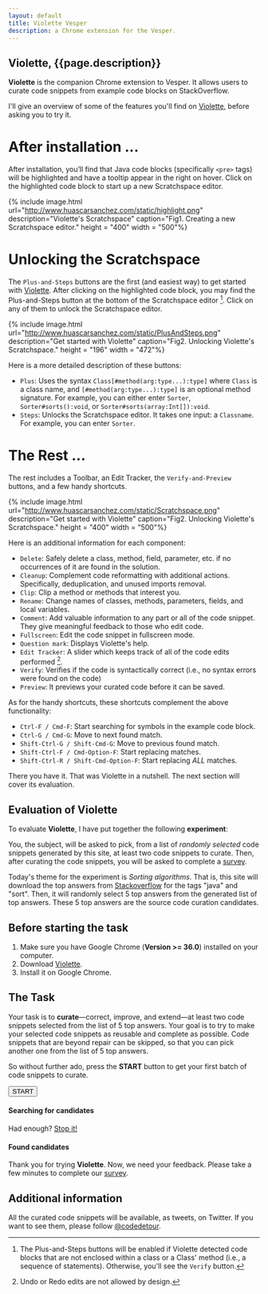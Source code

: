 ```yaml
---
layout: default
title: Violette Vesper
description: a Chrome extension for the Vesper.
---
```


## Violette, {{page.description}}

**Violette** is the companion Chrome extension to Vesper. It allows users to curate code snippets from example code blocks on StackOverflow.

I'll give an overview of some of the features you'll find on [Violette](https://www.dropbox.com/s/dpse9g1nojt4e73/vesper-web.crx), before asking you to try it.

# After installation ... 

After installation, you’ll find that Java code blocks (specifically `<pre>` tags) will be highlighted and have a tooltip appear in the right on hover. Click on the highlighted code block to start up a new Scratchspace editor.

{% include image.html url="http://www.huascarsanchez.com/static/highlight.png" description="Violette's Scratchspace" caption="Fig1. Creating a new Scratchspace editor." height = "400" width = "500"%}

# Unlocking the Scratchspace
 
The `Plus-and-Steps` buttons are the first (and easiest way) to get started with [Violette](https://www.dropbox.com/s/dpse9g1nojt4e73/vesper-web.crx). After clicking on the highlighted code block, you may find the Plus-and-Steps button at the bottom of the Scratchspace editor [^1]. Click on any of them to unlock the Scratchspace editor.

{% include image.html url="http://www.huascarsanchez.com/static/PlusAndSteps.png" description="Get started with Violette" caption="Fig2. Unlocking Violette's Scratchspace." height = "196" width = "472"%}

Here is a more detailed description of these buttons:

* `Plus`: Uses the syntax `Class[#method(arg:type...):type]` where `Class` is a class name, and `[#method(arg:type...):type]` is an optional method signature. For example, you can either enter `Sorter`, `Sorter#sorts():void`, or `Sorter#sorts(array:Int[]):void`.     
* `Steps`: Unlocks the Scratchspace editor. It takes one input: a `Classname`. For example, you can enter `Sorter`. 

# The Rest ...

The rest includes a Toolbar, an Edit Tracker, the `Verify-and-Preview` buttons, and a few handy shortcuts. 

{% include image.html url="http://www.huascarsanchez.com/static/Scratchspace.png" description="Get started with Violette" caption="Fig2. Unlocking Violette's Scratchspace." height = "400" width = "500"%} 

Here is an additional information for each component:

* `Delete`: Safely delete a class, method, field, parameter, etc. if no occurrences of it are found in the solution.
* `Cleanup`: Complement code reformatting with additional actions. Specifically, deduplication, and unused imports removal.
* `Clip`: Clip a method or methods that interest you. 
* `Rename`: Change names of classes, methods, parameters, fields, and local variables.
* `Comment`: Add valuable information to any part or all of the code snippet. They give meaningful feedback to those who edit code.
* `Fullscreen`: Edit the code snippet in fullscreen mode.
* `Question mark`: Displays Violette's help.
* `Edit Tracker`: A slider which keeps track of all of the code edits performed [^2].  
* `Verify`: Verifies if the code is syntactically correct (i.e., no syntax errors were found on the code)
* `Preview`: It previews your curated code before it can be saved.

As for the handy shortcuts, these shortcuts complement the above functionality:

* `Ctrl-F / Cmd-F`: Start searching for symbols in the example code block.
* `Ctrl-G / Cmd-G`: Move to next found match.
* `Shift-Ctrl-G / Shift-Cmd-G`: Move to previous found match.
* `Shift-Ctrl-F / Cmd-Option-F`: Start replacing matches.
* `Shift-Ctrl-R / Shift-Cmd-Option-F`: Start replacing *ALL* matches.

There you have it. That was Violette in a nutshell. The next section will cover its evaluation.

## Evaluation of Violette

To evaluate **Violette**, I have put together the following **experiment**:

You, the subject, will be asked to pick, from a list of *randomly selected* code snippets generated by this site, at least two code snippets to curate. Then, after curating the code snippets, you will be asked to complete a [survey](http://goo.gl/vzqmzG).

Today's theme for the experiment is *Sorting algorithms*. That is, this site will download the top answers from [Stackoverflow](http://www.stackoverflow.com) for the tags "java" and "sort". Then, it will randomly select 5 top answers from the generated list of top answers. These 5 top answers are the source code curation candidates.


## Before starting the task

1. Make sure you have Google Chrome (**Version >= 36.0**) installed on your computer.
2. Download [Violette](https://www.dropbox.com/s/dpse9g1nojt4e73/vesper-web.crx).  
3. Install it on Google Chrome.


## The Task

Your task is to **curate**—correct, improve, and extend—at least two code snippets selected from the list of 5 top answers. Your goal is to try to make your selected code snippets as reusable and complete as possible. Code snippets that are beyond repair can be skipped, so that you can pick another one from the list of 5 top answers.

So without further ado, press the **START** button to get your first batch of code snippets to curate.

<div class="sorter">
    <button id="sort">START</button>
</div>

<div id="columns">
    <div id="left-col">
        <h4><strong>Searching for candidates</strong></h4>
        <div id="logger"></div>
        <div id="stopper" class="hide">
           Had enough? <a href="#" id="stop">Stop it!</a>
        </div>
    </div>
</div>
<div id="right-col">
    <h4><strong>Found candidates</strong></h4>
    <div id="displayer"></div>
</div>
<div id="clear"></div>


Thank you for trying **Violette**. Now, we need your feedback. Please take a few minutes
to complete our [survey](http://goo.gl/vzqmzG).


## Additional information

All the curated code snippets will be available, as tweets, on Twitter. If you want to see them, please follow [@codedetour](https://twitter.com/codedetour).

[^1]: The Plus-and-Steps buttons will be enabled if Violette detected code blocks that are not enclosed within a class or a Class' method (i.e., a sequence of statements). Otherwise, you'll see the `Verify` button. 

[^2]: Undo or Redo edits are not allowed by design.   